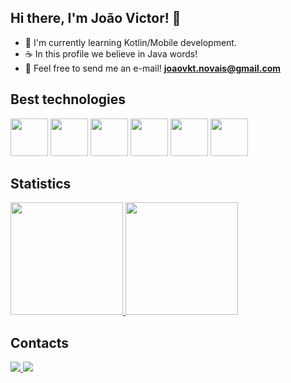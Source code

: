 ## Hi there, I'm João Victor! 👋

- 🔭 I'm currently learning Kotlin/Mobile development.
- ☕ In this profile we believe in Java words!
- 📩 Feel free to send me an e-mail! **joaovkt.novais@gmail.com**

## Best technologies

<div>
            <img src="https://cdn.jsdelivr.net/gh/devicons/devicon/icons/java/java-original.svg" width="60"/>
            <img src="https://cdn.jsdelivr.net/gh/devicons/devicon/icons/spring/spring-original.svg" width="60"/>
            <img src="https://cdn.jsdelivr.net/gh/devicons/devicon/icons/react/react-original.svg" width="60" />
            <img src="https://cdn.jsdelivr.net/gh/devicons/devicon/icons/python/python-original.svg" width="60" />
            <img src="https://cdn.jsdelivr.net/gh/devicons/devicon/icons/javascript/javascript-original.svg" width="60"/>
            <img src="https://cdn.jsdelivr.net/gh/devicons/devicon/icons/kotlin/kotlin-original.svg" width="60"/>
          
</div>

## Statistics
<div>
  <a href="https://github.com/joaovictornovais">
    <img height="180em" src="https://github-readme-stats.vercel.app/api/top-langs/?username=joaovictornovais&layout=compact&langs_count=7&theme=dark" />
    <img height="180em" src="https://github-readme-stats.vercel.app/api?username=joaovictornovais&show_icons=true&theme=dark&include_all_commits=true&count_private=true" />
  </a>
</div>

## Contacts
<div>
  <a href="https://instagram.com/joaovkt_">
    <img src="https://img.shields.io/badge/Instagram-E4405F?style=for-the-badge&logo=instagram&logoColor=white" />
  </a>
  <a href="https://linkedin.com/in/joaovictornovais">
    <img src="https://img.shields.io/badge/LinkedIn-0077B5?style=for-the-badge&logo=linkedin&logoColor=white" />
  </a>
</div>
